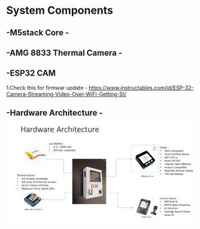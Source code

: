 # System Components
## -M5stack Core - 
## -AMG 8833 Thermal Camera - 
## -ESP32 CAM
  1.Check this for firmwar update - https://www.instructables.com/id/ESP-32-Camera-Streaming-Video-Over-WiFi-Getting-St/
## -Hardware Architecture - ![](../media/30e0cdaac013b12cf1f05a9ed49d57b9.png)
